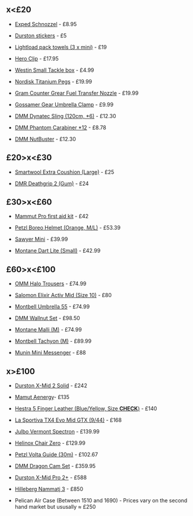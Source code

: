 ## x<£20

 - [Exped Schnozzel](https://rockrun.com/products/exped-schnozzel-pumpbag-l) - £8.95

 - [Durston stickers](https://durstongear.com/products/sticker-pack) - £5

 - [Lightload pack towels (3 x mini)](https://wildskygear.co.uk/lightload-pack-towels-1231-p.asp) - £19

 - [Hero Clip](https://www.foraging.co.uk/product/heroclip/) - £17.95

 - [Westin Small Tackle box](https://www.fishingtackleandbait.co.uk/en/Westin-W3-Terminal-Tackle-Box/m-56270.aspx) - £4.99

 - [Nordisk Titanium Pegs](https://ultralightoutdoorgear.co.uk/titanium-tooth-peg-6-pack/) - £19.99

 - [Gram Counter Grear Fuel Transfer Nozzle](https://ultralightoutdoorgear.co.uk/fuel-saver-gas-transfer-device/) - £19.99

 - [Gossamer Gear Umbrella Clamp](https://ultralightoutdoorgear.co.uk/handsfree-umbrella-clamp/) - £9.99

 - [DMM Dynatec Sling (120cm, *6)](https://bananafingers.co.uk/dmm-8mm-dynatec-sling) - £12.30

 - [DMM Phantom Carabiner *12](https://bananafingers.co.uk/dmm-phantom-carabiner) - £8.78

 - [DMM NutBuster](https://bananafingers.co.uk/dmm-nutbuster) - £12.30


## £20>x<£30

 - [Smartwool Extra Coushion (Large)](https://www.cotswoldoutdoor.com/p/smartwool-mens-classic-edition-extra-cushion-crew-socks-B5114961.html) - £25

 - [DMR Deathgrip 2 (Gum)](https://dmrbikes.com/products/dmr-grips-deathgrip2-flangeless?variant=54281742713167) - £24

## £30>x<£60

 - [Mammut Pro first aid kit](https://www.mammut.com/uk/en/products/2530-00170-3271/first-aid-kit-pro) - £42
  
 - [Petzl Boreo Helmet (Orange, M/L)](https://bananafingers.co.uk/petzl-boreo) - £53.39

 - [Sawyer Mini](https://ultralightoutdoorgear.co.uk/mini-filter/) - £39.99

 - [Montane Dart Lite (Small)](https://ultralightoutdoorgear.co.uk/dart-lite-long-sleeve-t-shirt/) - £42.99

## £60>x<£100

 - [OMM Halo Trousers](https://ultralightoutdoorgear.co.uk/halo-pants/) - £74.99

 - [Salomon Elixir Activ Mid (Size 10)](https://www.nevisport.com/salomon-mens-elixir-activ-mid-gore-tex-hiking-boots) - £80

 - [Montbell Umbrella 55](https://ultralightoutdoorgear.co.uk/travel-umbrella-55/) - £74.99

 - [DMM Wallnut Set](https://bananafingers.co.uk/dmm-wallnut-set-1-11) - £98.50

 - [Montane Malli (M)](https://ultralightoutdoorgear.co.uk/malli-leggings/) - £74.99

 - [Montbell Tachyon (M)](https://ultralightoutdoorgear.co.uk/tachyon-pants/) - £89.99

 - [Munin Mini Messenger](https://www.wizard.works/shop/bags/core/munin-mini-messenger/) - £88

## x>£100

 - [Durston X-Mid 2 Solid](https://durstongear.com/products/x-mid-2-solid) - £242

 - [Mamut Aenergy](https://www.mammut.com/uk/en/products/2560-00172-0246/aenergy-st-20-25)- £135

 - [Hestra 5 Finger Leather (Blue/Yellow, Size **CHECK**)](https://www.hestragloves.uk/army-leather-coach-czone-5-finger-navy-royal-blue) - £140

 - [La Sportiva TX4 Evo Mid GTX (9/44)](https://www.alpinetrek.co.uk/la-sportiva-tx4-evo-mid-gtx-approach-shoes/) - £168

 - [Julbo Vermont Spectron](https://ultralightoutdoorgear.co.uk/vermont-spectron-3-sunglasses/) - £139.99

 - [Helinox Chair Zero](https://ultralightoutdoorgear.co.uk/chair-zero/) - £129.99

 - [Petzl Volta Guide (30m)](https://bananafingers.co.uk/petzl-volta-guide-9mm) - £102.67

 - [DMM Dragon Cam Set](https://bananafingers.co.uk/dmm-dragon-cam-set-0-1-2-3-4-5) - £359.95

 - [Durston X-Mid Pro 2+](https://durstongear.com/products/x-mid-pro-plus-tent-ultralight-thruhiking?srsltid=AfmBOoqmJReckUHmm882BBYjzMMKxF67ihsu82VxHE3rJWQAIr9iJI-1) - £588

 - [Hilleberg Nammatj 3](https://hilleberg.com/eng/products/tent/Nammatj) - £850

 - Pelican Air Case (Between 1510 and 1690) - Prices vary on the second hand market but ususally ≈ £250
